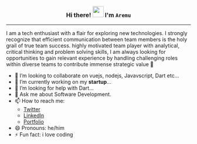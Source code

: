 <h3 align="center">  <span style:'color:green';> Hi there! <img src="https://raw.githubusercontent.com/MartinHeinz/MartinHeinz/master/wave.gif" width="30px">  </span>I'm <code>Aremu</code></h3>
<hr>

I am a tech enthusiast with a flair for exploring new technologies. I strongly recognize that efficient communication between team members is the holy grail of true team success. highly motivated team player with analytical, critical thinking and problem solving skills, I am always looking for opportunities to gain relevant experience by handling challenging roles within diverse teams to contribute immense strategic value 👋

- 👯 I’m looking to collaborate on  vuejs, nodejs, Javavscript, Dart etc...
- 👯 I’m currently working on my <b> startup</b>...
- 🤔 I’m looking for help with  Dart...
- 💬 Ask me about Software Development.
- 📫 How to reach me: 
  * [Twitter](https://twitter.com/wastech_a "My Twitter")
  * [LinkedIn](https://www.linkedin.com/in/abdulfatai-abdulwasiu-370582111/ "My LinkedIn")
  * [Portfolio](https://wastech.netlify.app/ "My portfolio")
- 😄 Pronouns: he/him
- ⚡ Fun fact: i love coding
